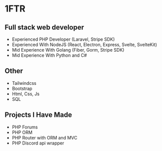 # 1FTR

## Full stack web developer
- Experienced PHP Developer (Laravel, Stripe SDK)
- Experienced With NodeJS (React, Electron, Express, Svelte, SvelteKit)
- Mid Experience With Golang (Fiber, Gorm, Stripe SDK)
- Mid Experience With Python and C#

## Other
- Tailwindcss
- Bootstrap 
- Html, Css, Js
- SQL

## Projects I Have Made
- PHP Forums
- PHP ORM 
- PHP Router with ORM and MVC 
- PHP Discord api wrapper
